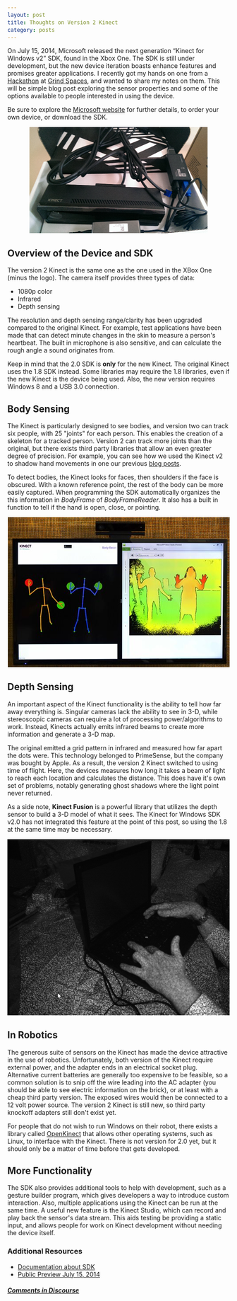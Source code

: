 ```yaml
---
layout: post
title: Thoughts on Version 2 Kinect
category: posts
---
```


On July 15, 2014, Microsoft released the next generation “Kinect for Windows v2” SDK, found in the Xbox One. The SDK is still under development, but the new device iteration boasts enhance features and promises greater applications. I recently got my hands on one from a [Hackathon](http://kinectforwindowshackathon.challengepost.com/) at [Grind Spaces](http://grindspaces.com/), and wanted to share my notes on them. This will be simple blog post exploring the sensor properties and some of the options available to people interested in using the device.

Be sure to explore the [Microsoft website](http://www.microsoft.com/en-us/kinectforwindows/%EF%BB%BF) for further details, to order your own device, or download the SDK.

<p align="center"><img src="/assets/kinect/kinectv2.png" /></p>

## Overview of the Device and SDK

The version 2 Kinect is the same one as the one used in the XBox One (minus the logo). The camera itself provides three types of data:

* 1080p color
* Infrared
* Depth sensing

The resolution and depth sensing range/clarity has been upgraded compared to the original Kinect. For example, test applications have been made that can detect minute changes in the skin to measure a person's heartbeat. The built in microphone is also sensitive, and can calculate the rough angle a sound originates from.

Keep in mind that the 2.0 SDK is **only** for the new Kinect. The original Kinect uses the 1.8 SDK instead. Some libraries may require the 1.8 libraries, even if the new Kinect is the device being used. Also, the new version requires Windows 8 and a USB 3.0 connection.

## Body Sensing

The Kinect is particularly designed to see bodies, and version two can track six people, with 25 "joints" for each person. This enables the creation of a skeleton for a tracked person. Version 2 can track more joints than the original, but there exists third party libraries that allow an even greater degree of precision. For example, you can see how we used the Kinect v2 to shadow hand movements in one our previous [blog posts](http://blog.derivatived.com/posts/Kinect-version-2-Operated-Robot-Hand/).

To detect bodies, the Kinect looks for faces, then shoulders if the face is obscured. With a known reference point, the rest of the body can be more easily captured. When programming  the SDK automatically organizes the this information in *BodyFrame* of *BodyFrameReader*. It also has a built in function to tell if the hand is open, close, or pointing.

<p align="center"><img src="/assets/kinect/kinectv2-from-blog.jpg" /></p>

## Depth Sensing

An important aspect of the Kinect functionality is the ability to tell how far away everything is. Singular cameras lack the ability to see in 3-D, while stereoscopic cameras can require a lot of processing power/algorithms to work. Instead, Kinects actually emits infrared beams to create more information and generate a 3-D map.

The original emitted a grid pattern in infrared and measured how far apart the dots were. This technology belonged to PrimeSense, but the company was bought by Apple. As a result, the version 2 Kinect switched to using time of flight. Here, the devices measures how long it takes a beam of light to reach each location and calculates the distance. This does have it's own set of problems, notably generating ghost shadows where the light point never returned.

As a side note, **Kinect Fusion** is a powerful library that utilizes the depth sensor to build a 3-D model of what it sees. The Kinect for Windows SDK v2.0 has not integrated this feature at the point of this post, so using the 1.8 at the same time may be necessary.

<p align="center"><img src="/assets/kinect/kinectv2-ir-image-from-wikis.png" /></p>

## In Robotics

The generous suite of sensors on the Kinect has made the device attractive in the use of robotics. Unfortunately, both version of the Kinect require external power, and the adapter ends in an electrical socket plug. Alternative current batteries are generally too expensive to be feasible, so a common solution is to snip off the wire leading into the AC adapter (you should be able to see electric information on the brick), or at least with a cheap third party version. The exposed wires would then be connected to a 12 volt power source. The version 2 Kinect is still new, so third party knockoff adapters still don't exist yet.

For people that do not wish to run Windows on their robot, there exists a library called [OpenKinect](http://openkinect.org/wiki/Main_Page) that allows other operating systems, such as Linux, to interface with the Kinect. There is not version for 2.0 yet, but it should only be a matter of time before that gets developed.

## More Functionality

The SDK also provides additional tools to help with development, such as a gesture builder program, which gives developers a way to introduce custom interaction. Also, multiple applications using the Kinect can be run at the same time. A useful new feature is the Kinect Studio, which can record and play back the sensor's data stream. This aids testing be providing a static input, and allows people for work on Kinect development without needing the device itself.

### Additional Resources

* [Documentation about SDK](http://msdn.microsoft.com/en-us/library/dn791988.aspx)
* [Public Preview July 15, 2014](http://msdn.microsoft.com/en-us/library/dn772637.aspx)

##### [Comments in Discourse](http://www.sherecar.org/)